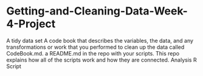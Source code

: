 # Getting-and-Cleaning-Data-Week-4-Project

A tidy data set
A code book that describes the variables, the data, and any transformations or work that you performed to clean up the data called CodeBook.md. 
a README.md in the repo with your scripts. 
This repo explains how all of the scripts work and how they are connected.
Analysis R Script
